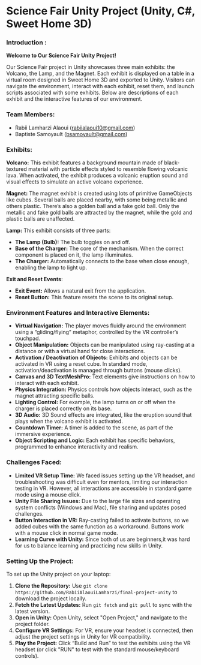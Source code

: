 # Science Fair Unity Project (Unity, C#, Sweet Home 3D)

### Introduction :

**Welcome to Our Science Fair Unity Project!**

Our Science Fair project in Unity showcases three main exhibits: the Volcano, the Lamp, and the Magnet. Each exhibit is displayed on a table in a virtual room designed in Sweet Home 3D and exported to Unity. Visitors can navigate the environment, interact with each exhibit, reset them, and launch scripts associated with some exhibits. Below are descriptions of each exhibit and the interactive features of our environment.

### Team Members:

- Rabii Lamharzi Alaoui (rabiialaoui10@gmail.com)
- Baptiste Samoyault (bsamoyault@gmail.com)

### Exhibits:

**Volcano:**
This exhibit features a background mountain made of black-textured material with particle effects styled to resemble flowing volcanic lava. When activated, the exhibit produces a volcanic eruption sound and visual effects to simulate an active volcano experience.

**Magnet:**
The magnet exhibit is created using lots of primitive GameObjects like cubes. Several balls are placed nearby, with some being metallic and others plastic. There’s also a golden ball and a fake gold ball. Only the metallic and fake gold balls are attracted by the magnet, while the gold and plastic balls are unaffected.

**Lamp:**
This exhibit consists of three parts:
- **The Lamp (Bulb):** The bulb toggles on and off.
- **Base of the Charger:** The core of the mechanism. When the correct component is placed on it, the lamp illuminates.
- **The Charger:** Automatically connects to the base when close enough, enabling the lamp to light up.

**Exit and Reset Events**:
- **Exit Event:** Allows a natural exit from the application.
- **Reset Button:** This feature resets the scene to its original setup.

### Environment Features and Interactive Elements:

- **Virtual Navigation:** The player moves fluidly around the environment using a “gliding/flying” metaphor, controlled by the VR controller’s touchpad.
- **Object Manipulation:** Objects can be manipulated using ray-casting at a distance or with a virtual hand for close interactions.
- **Activation / Deactivation of Objects:** Exhibits and objects can be activated in VR using a reset cube. In standard mode, activation/deactivation is managed through buttons (mouse clicks).
- **Canvas and 3D TextMeshPro:** Text elements give instructions on how to interact with each exhibit.
- **Physics Integration:** Physics controls how objects interact, such as the magnet attracting specific balls.
- **Lighting Control:** For example, the lamp turns on or off when the charger is placed correctly on its base.
- **3D Audio:** 3D Sound effects are integrated, like the eruption sound that plays when the volcano exhibit is activated.
- **Countdown Timer:** A timer is added to the scene, as part of the immersive experience.
- **Object Scripting and Logic:** Each exhibit has specific behaviors, programmed to enhance interactivity and realism.

### Challenges Faced:

- **Limited VR Setup Time:** We faced issues setting up the VR headset, and troubleshooting was difficult even for mentors, limiting our interaction testing in VR. However, all interactions are accessible in standard game mode using a mouse click.
- **Unity File Sharing Issues:** Due to the large file sizes and operating system conflicts (Windows and Mac), file sharing and updates posed challenges.
- **Button Interaction in VR:** Ray-casting failed to activate buttons, so we added cubes with the same function as a workaround. Buttons work with a mouse click in normal game mode.
- **Learning Curve with Unity:** Since both of us are beginners,it was hard for us to balance learning and practicing new skills in Unity.

### Setting Up the Project:

To set up the Unity project on your laptop:
1. **Clone the Repository:** Use `git clone https://github.com/RabiiAlaouiLamharzi/final-project-unity` to download the project locally.
2. **Fetch the Latest Updates:** Run `git fetch` and `git pull` to sync with the latest version.
3. **Open in Unity:** Open Unity, select "Open Project," and navigate to the project folder.
4. **Configure VR Settings:** For VR, ensure your headset is connected, then adjust the project settings in Unity for VR compatibility.
5. **Play the Project:** Click “Build and Run” to test the exhibits using the VR headset (or click "RUN" to test with the standard mouse/keyboard controls).
